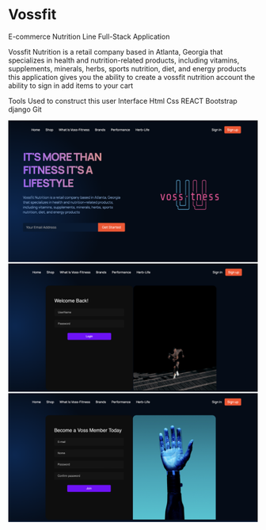 # Vossfit
E-commerce Nutrition Line 
Full-Stack Application 


Vossfit Nutrition is a retail company based in Atlanta, Georgia that specializes in health and nutrition-related products, 
including vitamins, supplements, minerals, herbs, sports nutrition, diet, and energy products
this application gives you the ability to create a vossfit nutrition account the ability to sign in add items to your cart

Tools Used to construct this user Interface 
Html
Css 
REACT
Bootstrap
django 
Git

<img src="resumev.png" alt="voss">

<img src="resumelog.png" alt="voss">

<img src="resumevo.png" alt="voss">
